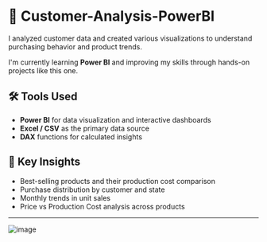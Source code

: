 # 🧾 Customer-Analysis-PowerBI

I analyzed customer data and created various visualizations to understand purchasing behavior and product trends.

I'm currently learning **Power BI** and improving my skills through hands-on projects like this one.

## 🛠️ Tools Used

- **Power BI** for data visualization and interactive dashboards  
- **Excel / CSV** as the primary data source  
- **DAX** functions for calculated insights  

## 📌 Key Insights

- Best-selling products and their production cost comparison  
- Purchase distribution by customer and state  
- Monthly trends in unit sales  
- Price vs Production Cost analysis across products  

---



![image](https://github.com/user-attachments/assets/ba75835a-1a17-4667-ba88-94e42efe0779)

